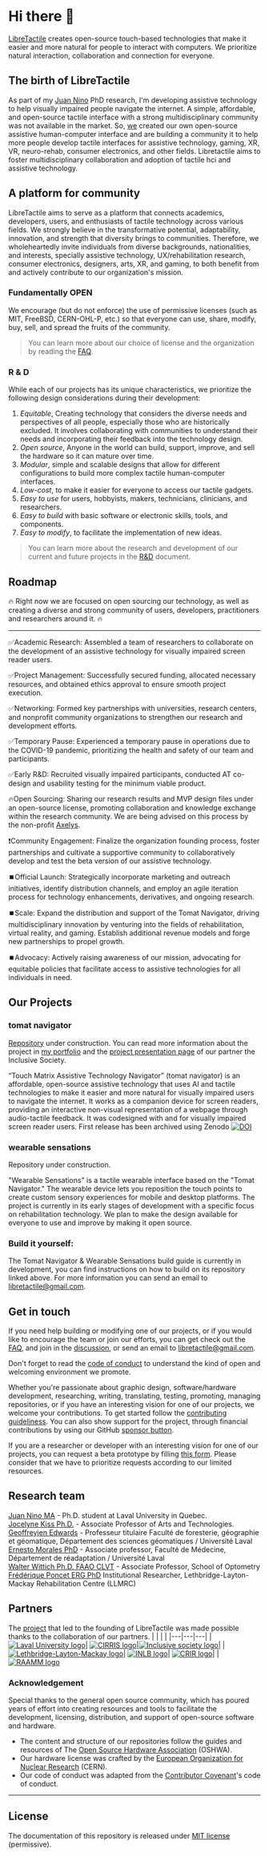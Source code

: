# Hi there 👋

[LibreTactile](https://www.libretactile.org/faqs.html) creates open-source touch-based technologies that make it easier and more natural for people to interact with computers. We prioritize natural interaction, collaboration and connection for everyone. 


## The birth of LibreTactile

As part of my [Juan Nino](www.juannino.dev) PhD research, I'm developing assistive technology to help visually impaired people navigate the internet. A simple, affordable, and open-source tactile interface with a strong multidisciplinary community was not available in the market. So, [we](#research-team) created our own open-source assistive human-computer interface and are building a community it to help more people develop tactile interfaces for assistive technology, gaming, XR, VR, neuro-rehab, consumer electronics, and other fields. Libretactile aims to foster multidisciplinary collaboration and adoption of tactile hci and assistive technology.

## A platform for community

LibreTactile aims to serve as a platform that connects academics, developers, users, and enthusiasts of tactile technology across various fields. We strongly believe in the transformative potential, adaptability, innovation, and strength that diversity brings to communities. Therefore, we wholeheartedly invite individuals from diverse backgrounds, nationalities, and interests, specially assistive technology, UX/rehabilitation research, consumer electronics, designers, arts, XR, and gaming, to both benefit from and actively contribute to our organization's mission.

### Fundamentally OPEN

We encourage (but do not enforce) the use of permissive licenses (such as MIT, FreeBSD, CERN-OHL-P, etc.) so that everyone can use, share, modify, buy, sell, and spread the fruits of the community.

> You can learn more about our choice of license and the organization by reading the [FAQ](https://www.libretactile.org/faqs.html).

### R & D
While each of our projects has its unique characteristics, we prioritize the following design considerations during their development: 

1. _Equitable_, Creating technology that considers the diverse needs and perspectives of all people, especially those who are historically excluded. It involves collaborating with communities to understand their needs and incorporating their feedback into the technology design. 
1. _Open source_, Anyone in the world can build, support, improve, and sell the hardware so it can mature over time.
2. _Modular_, simple and scalable designs that allow for different configurations to build more complex tactile human-computer interfaces.
3. _Low-cost_, to make it easier for everyone to access our tactile gadgets.
4. _Easy to use_ for users, hobbyists, makers, technicians, clinicians, and researchers.
5. _Easy to build_ with basic software or electronic skills, tools, and components.
6. _Easy to modify_, to facilitate the implementation of new ideas.

> You can learn more about the research and development of our current and future projects in the [R&D](/docs/R-and-D.MD) document.

## Roadmap
🔥 Right now we are focused on open sourcing our technology, as well as creating a diverse and strong community of users, developers, practitioners and researchers around it. 🔥

---
✅Academic Research: Assembled a team of researchers to collaborate on the development of an assistive technology for visually impaired screen reader users.

✅Project Management: Successfully secured funding, allocated necessary resources, and obtained ethics approval to ensure smooth project execution.

✅Networking: Formed key partnerships with universities, research centers, and nonprofit community organizations to strengthen our research and development efforts.

✅Temporary Pause: Experienced a temporary pause in operations due to the COVID-19 pandemic, prioritizing the health and safety of our team and participants.

✅Early R&D: Recruited visually impaired participants, conducted AT co-design and usability testing for the minimum viable product.

🔥Open Sourcing: Sharing our research results and MVP design files under an open-source license, promoting collaboration and knowledge exchange within the research community. We are being advised on this process by the non-profit [Axelys](https://www.axelys.ca/en/). 

❗Community Engagement: Finalize the organization founding process, foster partnerships and cultivate a supportive community to collaboratively develop and test the beta version of our assistive technology.

⏹️Official Launch: Strategically incorporate marketing and outreach initiatives, identify distribution channels, and employ an agile iteration process for technology enhancements, derivatives, and ongoing research.

⏹️Scale: Expand the distribution and support of the Tomat Navigator, driving multidisciplinary innovation by venturing into the fields of rehabilitation, virtual reality, and gaming. Establish additional revenue models and forge new partnerships to propel growth.

⏹️Advocacy: Actively raising awareness of our mission, advocating for equitable policies that facilitate access to assistive technologies for all individuals in need.


## Our Projects
### tomat navigator
[Repository](https://github.com/LibreTactile/tomat) under construction. You can read more information about the project in [my portfolio](https://www.juannino.dev/tomat.html) and the [project presentation page](https://societeinclusive.ca/en/projets/dispositif-assistance-navigation/) of our partner the Inclusive Society. 

“Touch Matrix Assistive Technology Navigator” (tomat navigator) is an affordable, open-source assistive technology that uses AI and tactile technologies to make it easier and more natural for visually impaired users to navigate the internet. It works as a companion device for screen readers, providing an interactive non-visual representation of a webpage through audio-tactile feedback. It was codesigned with and for visually impaired screen reader users. 
First release has been archived using Zenodo [![DOI](https://zenodo.org/badge/938456969.svg)](https://doi.org/10.5281/zenodo.14977337)

### wearable sensations
Repository under construction.

"Wearable Sensations" is a tactile wearable interface based on the "Tomat Navigator." The wearable device lets you reposition the touch points to create custom sensory experiences for mobile and desktop platforms. The project is currently in its early stages of development with a specific focus on rehabilitation technology. We plan to make the design available for everyone to use and improve by making it open source. 

### Build it yourself:
The Tomat Navigator & Wearable Sensations build guide is currently in development, you can find instructions on how to build on its repository linked above. For more information you can send an email to [libretactile@gmail.com](mailto:libretactile@gmail.com).

## Get in touch
If you need help building or modifying one of our projects, or if you would like to encourage the team or join our efforts, you can get check out the [FAQ](https://www.libretactile.org/faqs.html), and join in the [discussion](https://github.com/orgs/LibreTactile/discussions), or send an email to [libretactile@gmail.com](mailto:libretactile@gmail.com).

Don't forget to read the [code of conduct](/docs/code_of_conduct.md) to understand the kind of open and welcoming environment we promote.

Whether you're passionate about graphic design, software/hardware development, researching, writing, translating, testing, promoting, managing repositories, or if you have an interesting vision for one of our projects, we welcome your contributions. To get started follow the [contributing guideliness](/docs/contributing.md).
You can also show support for the project, through financial contributions by using our GitHub [sponsor button](pending).

If you are a researcher or developer with an interesting vision for one of our projects, you can request a beta prototype by filling [this form](pending). Please consider that we have to prioritize requests according to our limited resources. 

<!-- TODO:  add sponsor button or something like that .-->

## Research team

[Juan Nino MA](https://www.juannino.dev/) - Ph.D. student at Laval University in Quebec.  
[Jocelyne Kiss Ph.D.](https://www.design.ulaval.ca/personnel/professeurs/jocelyne-kiss) - Associate Professor of Arts and Technologies.  
[Geoffreyjen Edwards](https://www.scg.ulaval.ca/geoffrey-edwards) - Professeur titulaire Faculté de foresterie, géographie et géomatique, Département des sciences géomatiques / Université Laval  
[Ernesto Morales PhD](https://www.cirris.ulaval.ca/en/researchers/ernesto-morales/) - Associate professor, Faculté de Médecine, Département de réadaptation / Université Laval  
[Walter Wittich Ph.D. FAAO CLVT](https://www.opto.umontreal.ca/wittichlab/en/index.html) - Associate Professor, School of Optometry  
[Frédérique Poncet ERG PhD](https://crir.ca/en/member/frederique-poncet-erg-ph-d/) Institutional Researcher, Lethbridge-Layton-Mackay Rehabilitation Centre (LLMRC)

## Partners

The [project](https://societeinclusive.ca/en/projets/dispositif-assistance-navigation/) that led to the founding of LibreTactile was made possible thanks to the collaboration of our partners.
| | | |
|---|---|---|
|[![Laval University logo](/docs/img/logo-ulaval.png "Laval University")](https://www.ulaval.ca/en)| [![CIRRIS logo](/docs/img/logo-cirris.png "CIRRIS")](https://www.cirris.ulaval.ca/)|[![Inclusive society logo](/docs/img/logo_is.png "Inclusive society")](https://societeinclusive.ca/en/socinc/vers-une-societe-quebecoise-plus-inclusive/)|
|[![Lethbridge-Layton-Mackay logo](/docs/img/logo_crllm.png "CLethbridge-Layton-Mackay")](https://www.llmrc.ca/)| [![INLB logo](/docs/img/logo-inlb.png "INLB")](https://www.santemonteregie.qc.ca/en/node/2134)| [![CRIR logo](/docs/img/logo-crir.png "CRIR")](https://crir.ca/en/)|
|[![RAAMM logo](/docs/img/logo-raamm.png "RAAMM")](https://raamm.org/)

### Acknowledgement

Special thanks to the general open source community, which has poured years of effort into creating resources and tools to facilitate the development, licensing, distribution, and support of open-source software and hardware.

- The content and structure of our repositories follow the guides and resources of The [Open Source Hardware Association](https://www.oshwa.org/) (OSHWA).
- Our hardware license was crafted by the [European Organization for Nuclear Research](https://home.cern/) (CERN).
- Our code of conduct was adapted from the [Contributor Covenant](https://www.contributor-covenant.org/)'s code of conduct.

---

## License

The documentation of this repository is released under [MIT license](/LICENSE) (permissive).
